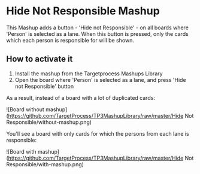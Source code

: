 # Hide Not Responsible Mashup

This Mashup adds a button - 'Hide not Responsible' - on all boards where 'Person' is selected as a lane.
When this button is pressed, only the cards which each person is responsible for will be shown.

## How to activate it

1. Install the mashup from the Targetprocess Mashups Library
2. Open the board where 'Person' is selected as a lane, and press 'Hide not Responsible' button

As a result, instead of a board with a lot of duplicated cards:

![Board without mashup](https://github.com/TargetProcess/TP3MashupLibrary/raw/master/Hide Not Responsible/without-mashup.png)

You'll see a board with only cards for which the persons from each lane is responsible:

![Board with mashup](https://github.com/TargetProcess/TP3MashupLibrary/raw/master/Hide Not Responsible/with-mashup.png)

